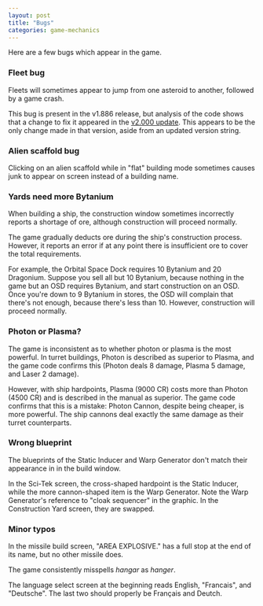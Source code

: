 ```yaml
---
layout: post
title: "Bugs"
categories: game-mechanics
---
```


Here are a few bugs which appear in the game.

### Fleet bug

Fleets will sometimes appear to jump from one asteroid to another, followed by a
game crash.

This bug is present in the v1.886 release, but analysis of the code shows that a
change to fix it appeared in the [v2.000
update](../history/version-differences.html). This appears to be the only change
made in that version, aside from an updated version string.

### Alien scaffold bug

Clicking on an alien scaffold while in "flat" building mode sometimes causes
junk to appear on screen instead of a building name.

### Yards need more Bytanium

When building a ship, the construction window sometimes incorrectly reports a
shortage of ore, although construction will proceed normally.

The game gradually deducts ore during the ship's construction process. However,
it reports an error if at any point there is insufficient ore to cover the
total requirements.

For example, the Orbital Space Dock requires 10 Bytanium and 20 Dragonium.
Suppose you sell all but 10 Bytanium, because nothing in the game but an OSD
requires Bytanium, and start construction on an OSD. Once you're down to 9
Bytanium in stores, the OSD will complain that there's not enough, because
there's less than 10. However, construction will proceed normally.

### Photon or Plasma?

The game is inconsistent as to whether photon or plasma is the most powerful. In
turret buildings, Photon is described as superior to Plasma, and the game code
confirms this (Photon deals 8 damage, Plasma 5 damage, and Laser 2 damage).

However, with ship hardpoints, Plasma (9000 CR) costs more than Photon (4500
CR) and is described in the manual as superior. The game code confirms that this
is a mistake: Photon Cannon, despite being cheaper, is more powerful. The ship
cannons deal exactly the same damage as their turret counterparts.

### Wrong blueprint

The blueprints of the Static Inducer and Warp Generator don't match their
appearance in in the build window.

In the Sci-Tek screen, the cross-shaped hardpoint is the Static Inducer, while
the more cannon-shaped item is the Warp Generator. Note the Warp Generator's
reference to "cloak sequencer" in the graphic. In the Construction Yard screen,
they are swapped.

### Minor typos

In the missile build screen, "AREA EXPLOSIVE." has a full stop at the end of its
name, but no other missile does.

The game consistently misspells _hangar_ as _hanger_.

The language select screen at the beginning reads English, "Francais", and
"Deutsche". The last two should properly be Français and Deutch.
